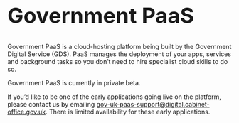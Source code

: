 <h1 class="toc-ignore" style="font-size: 48px;">Government PaaS</h1>

Government PaaS is a cloud-hosting platform being built by the Government Digital Service (GDS). PaaS manages the deployment of your apps, services and background tasks so you don’t need to hire specialist cloud skills to do so.

<aside class="notice">
	Government PaaS is currently in private beta.
</aside>

If you’d like to be one of the early applications going live on the platform, please contact us by emailing [gov-uk-paas-support@digital.cabinet-office.gov.uk](mailto:gov-uk-paas-support@digital.cabinet-office.gov.uk). There is limited availability for these early applications.
